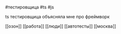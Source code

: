 #тестировщица
#ts #js

ts тестировщица объясняла мне про фреймворк

[[озон]]
[[работа]]
[[люди]]
[[автотесты]]
[[москва]]